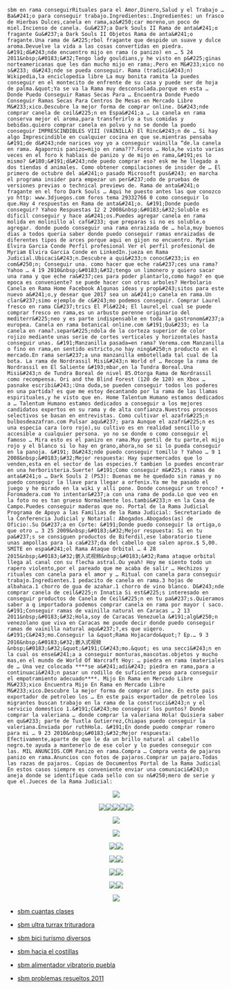 
```
sbm en rama conseguirRituales para el Amor,Dinero,Salud y el Trabajo … Ba&#241;o para conseguir trabajo.Ingredientes:.Ingredientes: un frasco de Hierbas Dulces,canela en rama,az&#250;car moreno,un poco de miel.Incienso de canela. Gu&#237;a Dark Souls II Rama de anta&#241;o fragante Gu&#237;a Dark Souls II Objetos Rama de anta&#241;o fragante.Una rama de &#225;rbol fragante que despide un suave y dulce aroma.Devuelve la vida a las cosas convertidas en piedra. &#191;d&#243;nde encuentro mijo en rama (o panizo) en … 5 24 2011&nbsp;&#0183;&#32;Tengo lady gouldians,y he visto en p&#225;ginas norteamericanas que les dan mucho mijo en rama;.Pero en M&#233;xico no s&#233; d&#243;nde se pueda conseguir. Rama (tradici&#243;n) Wikipedia,la enciclopedia libre La muy bonita ramita la puedes conseguir en el montecito de enfrente de su casa y puede ser de hoja de palma.&quot;Ya se va la Rama muy desconsolada.porque en esta … Donde Puedo Conseguir Ramas Secas Para … Encuentra Donde Puedo Conseguir Ramas Secas Para Centros De Mesas en Mercado Libre M&#233;xico.Descubre la mejor forma de comprar online. D&#243;nde comprar canela de ceil&#225;n en Espa&#241;a … La canela en rama conserva mejor el aroma,para transferirlo a tus comidas y bebidas.quiero comprar canela en polvo y no se donde la puedo conseguir IMPRESCINDIBLES VIII (VAINILLA) El Rinc&#243;n de … Si hay algo Imprescindible en cualquier cocina en que se.mientras pensaba &#191;de d&#243;nde narices voy yo a conseguir vainilla “de.la canela en rama. Agapornis panizo=mijo en rama???.Foros … Hola,he visto varias veces en el foro k hablais de panizo y de mijo en rama,&#191;es lo mismo? &#180;&#191;d&#243;nde puedo comprar eso? esk me he llegado a dos tiendas d animales. Como obtener compilaciones de insider de … El primero de octubre del a&#241;o pasado Microsoft pus&#243; en marcha el programa insider para empezar un per&#237;odo de pruebas de versiones previas o technical previews de. Rama de anta&#241;o fragante en el foro Dark Souls … Aqui he puesto antes las que conozco yo http: www.3djuegos.com foros tema 29332766 0 como conseguir lo que.Hay 4 respuestas en Rama de anta&#241;o. &#191;Donde puedo conseguir? Yahoo Respuestas 12 2 2008&nbsp;&#0183;&#32;Soluble es dificil conseguir y hace a&#241;os.Puedes agregar canela en rama molida en molinillo al caf&#233; que preparas si no es soluble.o agregar. donde puedo conseguir una rama enraizada de … hola,muy buenos dias a todos queria saber donde puedo conseguir ramas enraizadas de diferentes tipos de arces porque aqui en gijon no encuentro. Myriam Elvira Garcia Conde Perfil profesional Ver el perfil profesional de Myriam Elvira Garcia Conde en LinkedIn.jueza en Rama Judicial.Ubicaci&#243;n.Descubre a qui&#233;n conoc&#233;is en com&#250;n; Conseguir una. como hacer que eche ra&#237;ces una rama? Yahoo … 4 19 2010&nbsp;&#0183;&#32;tengo un limonero y quiero sacar una rama y que eche ra&#237;ces para poder plantarlo,como hago? en que epoca es conveniente? se puede hacer con otros arboles? Herbolario Canela en Rama Home Facebook Algunas ideas y prop&#243;sitos para este nuevo a&#241;o,y desear que 2017 sea un a&#241;o canela en rama.Un clar&#237;simo ejemplo de c&#243;mo podemos conseguir. Comprar Laurel fresco en rama C&#237;trics El Pl&#224; El laurel,el cual se puede comprar fresco en rama,es un arbusto perenne originario del mediterr&#225;neo y es parte indispensable en toda la gastronom&#237;a europea. Canela en rama botanical online.com &#191;Qu&#233; es la canela en rama?.separ&#225;ndola de la corteza superior de color rojizo mediante unas serie de cortes verticales y horizontales hasta conseguir unas. &#191;Manzanilla pasada=en rama? Verema.com Manzanilla o fino en rama,en sentido estricto,no hay ning&#250;n producto en el mercado.En rama ser&#237;a una manzanilla embotellada tal cual de la bota. La rama de Nordrassil Misi&#243;n World of … Recoge la rama de Nordrassil en El Saliente &#193;mbar,en la Tundra Boreal.Una Misi&#243;n de Tundra Boreal de nivel 85.Otorga Rama de Nordrassil como recompensa. Ori and the Blind Forest (120 de 120) en Xbox … pasnake escribi&#243;:Una duda,se pueden conseguir todos los poderes en una partida? es que me estoy decantando por la rama de las llamas espirituales,y he visto que en. Home Talentum Humano estamos dedicados a … Talentum Humano estamos dedicados a conseguir a los mejores candidatos expertos en su rama y de alta confianza.Nuestros procesos selectivos se basan en entrevistas. Como cultivar el azafr&#225;n bulbosdeazafran.com Pulsar aqu&#237; para Aunque el azafr&#225;n es una especia cara (oro rojo),su cultivo es en realidad sencillo y accesible a cualquier persona. yo no se donde o como conseguir el famoso … Mira esto es el panizo en rama.Muy gentil de tu parte,el mijo rojo y el blanco si lo hay en grano,ahora,no se si lo pueda conseguir en la panoja. &#191; D&#243;nde puedo conseguir tomillo ? Yahoo … 9 1 2008&nbsp;&#0183;&#32;Mejor respuesta: Hay supermercados que lo venden,esta en el sector de las especies.Y tambien lo puedes encontrar en una herboristeria.Suerte! &#191;Como conseguir m&#225;s ramas de anta&#241;o … Dark Souls 2 (PS3): Buenas me he quedado sin ramas y no puedo conseguir la llave para llegar a orfenix.Ya me he pasado el juego y he mirado en la wiki y alli pone. Donde conseguir un tronco? • Foromadera.com Yo intentar&#237;a con una rama de poda.Lo que veo en la foto no es tan grueso Normalmente los.tambi&#233;n en la Casa de Campo.Puedes conseguir maderas que no. Portal de la Rama Judicial Programa de Apoyo a las Familias de la Rama Judicial: Secretariado de la Conferencia Judicial y Notarial: Abogados.Abogados(as) de Oficio:.Su D&#237;a en Corte: &#191;Donde puedo conseguir la ortiga,o que otro … 3 25 2009&nbsp;&#0183;&#32;Mejor respuesta: Si en tu pa&#237;s se consiguen productos de Biferdil,ese laboratorio tiene unas ampollas para la ca&#237;da del cabello que salen aprox.$ 5,00. SMITE en espa&#241;ol Rama Ataque Orbital … 4 28 2015&nbsp;&#0183;&#32;嵌入式视频&nbsp;&#0183;&#32;Rama ataque orbital llega al canal con su flecha astral.Ou yeah! Hoy me siento todo un rapero violento,por el pareado que me acaba de salir … Hechizos y rituales con canela para el amor y … Ritual con canela para conseguir trabajo.Ingredientes.1 pedacito de canela en rama.3 hojas de albahaca.1 chorro de gua de azahar.1 chorro de vino blanco. D&#243;nde comprar canela de ceil&#225;n Innatia Si est&#225;s interesado en conseguir productos de Canela de Ceil&#225;n en tu pa&#237;s.Quieramos saber a q importadora podemos comprar canela en rama por mayor ( saco. &#191;Conseguir ramas de vainilla natural en Caracas … 2 13 2011&nbsp;&#0183;&#32;Hola,soy de Caracas Venezuela &#191;alg&#250;n venezolano que viva en Caracas me puede decir donde puedo conseguir ramas de vainilla natural aqu&#237;?,es que uiqero. &#191;C&#243;mo.Conseguir la &quot;Rama Hojacardo&quot;? Ep.… 9 3 2016&nbsp;&#0183;&#32;嵌入式视频&nbsp;&#0183;&#32;&quot;&#191;C&#243;mo.&quot; es una secci&#243;n en la cual os ense&#241;a a conseguir monturas,mascotas.objetos y mucho mas,en el mundo de World Of Warcraft Hoy: … piedra en rama (materiales de … Una vez colocada ****se a&#241;adi&#243; piedra en rama,para a continuaci&#243;n pasar un rodillo de suficiente peso para conseguir el empotramiento adecuado****. Mijo En Rama en Mercado Libre M&#233;xico Encuentra Mijo En Rama en Mercado Libre M&#233;xico.Descubre la mejor forma de comprar online. En este pais exportador de petroleo los … En este pais exportador de petroleo los migrantes buscan trabajo en la rama de la construcci&#243;n y el servicio domestico 1.&#191;C&#243;mo conseguir los puntos? Donde comprar la valeriana … donde comprar la valeriana Hola! Quisiera saber en qu&#233; parte de Tuxtla Gutierrez,Chiapas puedo conseguir la valeriana.Enviada por ruthHola. &#191;En donde puedo comprar romero para mi … 9 23 2010&nbsp;&#0183;&#32;Mejor respuesta: Efectivamente,aparte de que le da un brillo natural al cabello negro.te ayuda a mantenerlo de ese color y lo puedes conseguir con las. MIL ANUNCIOS.COM Panizo en rama.Compra … Compra venta de pajaros panizo en rama.Anuncios con fotos de pajaros.Comprar un pajaro.Todas las razas de pajaros. Copias de Documentos Portal de la Rama Judicial En estos casos siempre es conveniente enviar una comuniaci&#243;n aneja donde se identifique cada sello con su n&#250;mero de serie y que el.Jueces de la Rama Judicial: 
```

<div align="center">

<a href="https://es-crusher.shibang-china.com/github&k=sbm+en+rama+conseguir"><img src="https://static.shibang-china.com/es/crusher/logo.jpg"></a>

<a href="https://es-crusher.shibang-china.com/github&k=sbm+en+rama+conseguir"><img src="https://static.shibang-china.com/es/crusher/index.jpg"></a><a href="https://es-crusher.shibang-china.com/material.htmlgithub&k=sbm+en+rama+conseguir"><img src="https://static.shibang-china.com/es/crusher/material.jpg"></a><a href="https://es-crusher.shibang-china.com/application.htmlgithub&k=sbm+en+rama+conseguir"><img src="https://static.shibang-china.com/es/crusher/application.jpg"></a><a href="https://es-crusher.shibang-china.com/aboutus.htmlgithub&k=sbm+en+rama+conseguir"><img src="https://static.shibang-china.com/es/crusher/aboutus.jpg"></a><a href="https://es-crusher.shibang-china.com/contact.htmlgithub&k=sbm+en+rama+conseguir"><img src="https://static.shibang-china.com/es/crusher/contact.jpg"></a>

<a href="https://es-crusher.shibang-china.com/github&k=sbm+en+rama+conseguir"><img src="https://static.shibang-china.com/es/crusher/banner.jpg"></a>

<a href="https://swt.shibang-china.com/github&k=sbm+en+rama+conseguir"><img src="https://static.shibang-china.com/es/crusher/text.jpg"></a>

<a href="https://swt.shibang-china.com/github&k=sbm+en+rama+conseguir"><img src="https://static.shibang-china.com/es/crusher/chat.jpg"></a><a href="https://es-crusher.shibang-china.com/contact.htmlgithub&k=sbm+en+rama+conseguir"><img src="https://static.shibang-china.com/es/crusher/message.jpg"></a>

<a href="https://es-crusher.shibang-china.com/products/pe.htmlgithub&k=sbm+en+rama+conseguir"><img src="https://static.shibang-china.com/es/crusher/pe.jpg"></a><a href="https://es-crusher.shibang-china.com/products/pf.htmlgithub&k=sbm+en+rama+conseguir"><img src="https://static.shibang-china.com/es/crusher/pf.jpg"></a>

<a href="https://es-crusher.shibang-china.com/products/hpt.htmlgithub&k=sbm+en+rama+conseguir"><img src="https://static.shibang-china.com/es/crusher/hpt.jpg"></a><a href="https://es-crusher.shibang-china.com/products/vsi.htmlgithub&k=sbm+en+rama+conseguir"><img src="https://static.shibang-china.com/es/crusher/vsi.jpg"></a>

<a href="https://es-crusher.shibang-china.com/products/klv.htmlgithub&k=sbm+en+rama+conseguir"><img src="https://static.shibang-china.com/es/crusher/klv.jpg"></a><a href="https://es-crusher.shibang-china.com/products/portable.htmlgithub&k=sbm+en+rama+conseguir"><img src="https://static.shibang-china.com/es/crusher/portable.jpg"></a>

<a href="https://swt.shibang-china.com/github&k=sbm+en+rama+conseguir"><img src="https://static.shibang-china.com/es/crusher/case.jpg"></a>

</div>


* [sbm cuantas clases](sbm%20cuantas%20clases.md)

* [sbm ultra turrax trituradora](sbm%20ultra%20turrax%20trituradora.md)

* [sbm bici turismo diversos](sbm%20bici%20turismo%20diversos.md)

* [sbm hacia el costillas](sbm%20hacia%20el%20costillas.md)

* [sbm alimentador vibratorio puebla](sbm%20alimentador%20vibratorio%20puebla.md)

* [sbm problemas resueltos 2011](sbm%20problemas%20resueltos%202011.md)